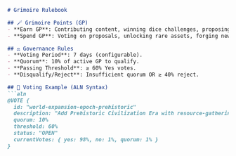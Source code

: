 ```markdown
# Grimoire Rulebook

## 🪄 Grimoire Points (GP)
- **Earn GP**: Contributing content, winning dice challenges, proposing features.
- **Spend GP**: Voting on proposals, unlocking rare assets, forging new rules.

## ⚖️ Governance Rules
- **Voting Period**: 7 days (configurable).
- **Quorum**: 10% of active GP to qualify.
- **Passing Threshold**: ≥ 60% Yes votes.
- **Disqualify/Reject**: Insufficient quorum OR ≥ 40% reject.

## 📌 Voting Example (ALN Syntax)
```aln
@VOTE {
  id: "world-expansion-epoch-prehistoric"
  description: "Add Prehistoric Civilization Era with resource-gathering quests."
  quorum: 10%
  threshold: 60%
  status: "OPEN"
  currentVotes: { yes: 98%, no: 1%, quorum: 1% }
}
```

